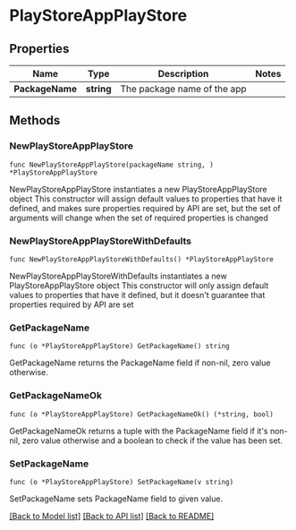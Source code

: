 # PlayStoreAppPlayStore

## Properties

Name | Type | Description | Notes
------------ | ------------- | ------------- | -------------
**PackageName** | **string** | The package name of the app | 

## Methods

### NewPlayStoreAppPlayStore

`func NewPlayStoreAppPlayStore(packageName string, ) *PlayStoreAppPlayStore`

NewPlayStoreAppPlayStore instantiates a new PlayStoreAppPlayStore object
This constructor will assign default values to properties that have it defined,
and makes sure properties required by API are set, but the set of arguments
will change when the set of required properties is changed

### NewPlayStoreAppPlayStoreWithDefaults

`func NewPlayStoreAppPlayStoreWithDefaults() *PlayStoreAppPlayStore`

NewPlayStoreAppPlayStoreWithDefaults instantiates a new PlayStoreAppPlayStore object
This constructor will only assign default values to properties that have it defined,
but it doesn't guarantee that properties required by API are set

### GetPackageName

`func (o *PlayStoreAppPlayStore) GetPackageName() string`

GetPackageName returns the PackageName field if non-nil, zero value otherwise.

### GetPackageNameOk

`func (o *PlayStoreAppPlayStore) GetPackageNameOk() (*string, bool)`

GetPackageNameOk returns a tuple with the PackageName field if it's non-nil, zero value otherwise
and a boolean to check if the value has been set.

### SetPackageName

`func (o *PlayStoreAppPlayStore) SetPackageName(v string)`

SetPackageName sets PackageName field to given value.



[[Back to Model list]](../README.md#documentation-for-models) [[Back to API list]](../README.md#documentation-for-api-endpoints) [[Back to README]](../README.md)


